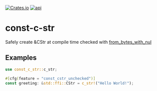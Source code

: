 [![Crates.io](https://img.shields.io/crates/v/const-c-str.svg)](https://crates.io/crates/const-c-str)
[![api](https://img.shields.io/badge/api-rustdoc-blue.svg)](https://docs.rs/const-c-str/0.1.0/const_c_str/)

# const-c-str

Safely create &CStr at compile time checked with [from_bytes_with_nul](https://doc.rust-lang.org/std/ffi/struct.CStr.html#method.from_bytes_with_nul)
## Examples
```rust
use const_c_str::c_str;

#[cfg(feature = "const_cstr_unchecked")]
const greeting: &std::ffi::CStr = c_str!("Hello World!");
```
